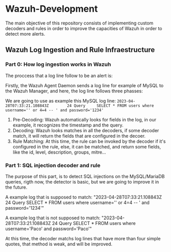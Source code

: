 # Wazuh-Development

The main objective of this repository consists of implementing custom decoders and rules in order to improve the capacities of Wazuh in order to detect more alerts.

## Wazuh Log Ingestion and Rule Infraestructure

### Part 0: How log ingestion works in Wazuh
The proccess that a log line follow to be an alert is:

Firstly, the Wazuh Agent Daemon sends a log line for example of MySQL to the  Wazuh Manager, and here, the log line follows three phasses:

We are going to use as example this MySQL log line: `2023-04-28T07:33:21.108843Z        24 Query     SELECT * FROM users where username='' or 4=4 -- ' and password='1234'`

1. Pre-Decoding: Wazuh automatically looks for fields in the log, in our example, it recognizes the timestamp and the query.
2. Decoding: Wazuh looks matches in all the decoders, if some decoder match, it will return the fields that are configured in the decoer.
3. Rule Matching: At this time, the rule can be invoked by the decoder if it's configured in the rule, else, it can be matched, and return some fields, like the id, level, description, groups, mitre...

### Part 1: SQL injection decoder and rule
The purpose of this part, is to detect SQL injections on the MySQL/MariaDB queries, rigth now, the detector is basic, but we are going to improve it in the future.

A example log that is supposed to match: "2023-04-28T07:33:21.108843Z        24 Query     SELECT * FROM users where username='' or 4=4 -- ' and password='1234'"

A example log that is not supposed to match: "2023-04-28T07:33:21.108843Z        24 Query     SELECT * FROM users where username='Paco' and password='Paco'"

At this time, the decoder matchs log lines that have more than four simple quotes, that method is weak, and will be improved.
